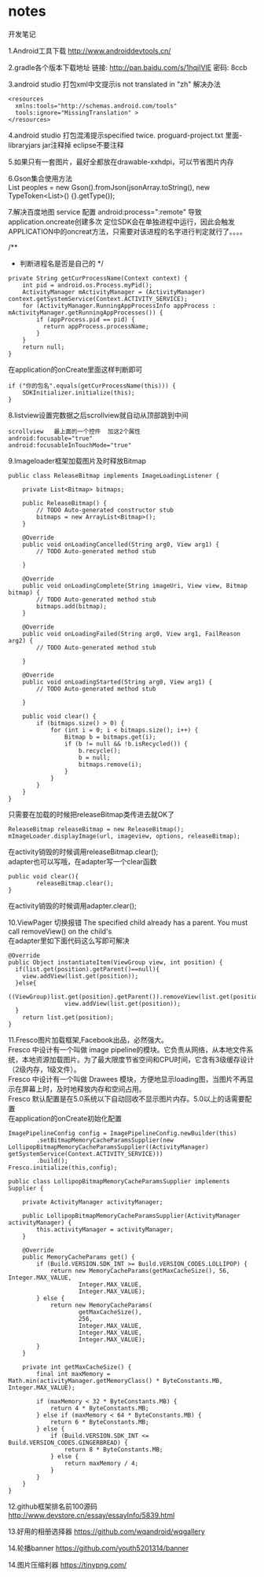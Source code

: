 # notes
开发笔记


1.Android工具下载
http://www.androiddevtools.cn/  

2.gradle各个版本下载地址
链接: http://pan.baidu.com/s/1hqjIVlE 密码: 8ccb

3.android studio 打包xml中文提示is not translated in "zh" 解决办法 
```
<resources
  xmlns:tools="http://schemas.android.com/tools"
  tools:ignore="MissingTranslation" >
</resources>
```


4.android studio 打包混淆提示specified twice.
proguard-project.txt  里面-libraryjars jar注释掉  eclipse不要注释


5.如果只有一套图片，最好全都放在drawable-xxhdpi，可以节省图片内存

6.Gson集合使用方法  
List<Person> peoples = new Gson().fromJson(jsonArray.toString(), new TypeToken<List<Person>>() {}.getType()); 


7.解决百度地图 service 配置 android:process=":remote" 导致application.oncreate创建多次
定位SDK会在单独进程中运行，因此会触发APPLICATION中的oncreat方法，只需要对该进程的名字进行判定就行了。。。。 
 
/**
* 判断进程名是否是自己的
*/
```     
private String getCurProcessName(Context context) {
    int pid = android.os.Process.myPid();
    ActivityManager mActivityManager = (ActivityManager) context.getSystemService(Context.ACTIVITY_SERVICE);
    for (ActivityManager.RunningAppProcessInfo appProcess : mActivityManager.getRunningAppProcesses()) {
        if (appProcess.pid == pid) {
          return appProcess.processName;
        }
    }
    return null;
}
```
在application的onCreate里面这样判断即可
```
if ("你的包名".equals(getCurProcessName(this))) {
    SDKInitializer.initialize(this);
}
```

8.listview设置完数据之后scrollview就自动从顶部跳到中间
```
scrollview   最上面的一个控件  加这2个属性 
android:focusable="true"
android:focusableInTouchMode="true" 
```
9.Imageloader框架加载图片及时释放Bitmap
```
public class ReleaseBitmap implements ImageLoadingListener {

	private List<Bitmap> bitmaps;

	public ReleaseBitmap() {
		// TODO Auto-generated constructor stub
		bitmaps = new ArrayList<Bitmap>();
	}

	@Override
	public void onLoadingCancelled(String arg0, View arg1) {
		// TODO Auto-generated method stub

	}

	@Override
	public void onLoadingComplete(String imageUri, View view, Bitmap bitmap) {
		// TODO Auto-generated method stub
		bitmaps.add(bitmap);
	}

	@Override
	public void onLoadingFailed(String arg0, View arg1, FailReason arg2) {
		// TODO Auto-generated method stub

	}

	@Override
	public void onLoadingStarted(String arg0, View arg1) {
		// TODO Auto-generated method stub

	}

	public void clear() {
		if (bitmaps.size() > 0) {
			for (int i = 0; i < bitmaps.size(); i++) {
				Bitmap b = bitmaps.get(i);
				if (b != null && !b.isRecycled()) {
					b.recycle();
					b = null;
					bitmaps.remove(i);
				}
			}
		}
	}
}
```
只需要在加载的时候把releaseBitmap类传进去就OK了
```
ReleaseBitmap releaseBitmap = new ReleaseBitmap();
mImageLoader.displayImage(url, imageview, options, releaseBitmap);
```
在activity销毁的时候调用releaseBitmap.clear();<br/>
adapter也可以写哦，在adapter写一个clear函数
```
public void clear(){
		releaseBitmap.clear();
}
```
在activity销毁的时候调用adapter.clear();<br/>

10.ViewPager 切换报错 The specified child already has a parent. You must call removeView() on the child's <br/>
在adapter里如下面代码这么写即可解决
```
@Override
public Object instantiateItem(ViewGroup view, int position) {
  if(list.get(position).getParent()==null){
    view.addView(list.get(position));
  }else{
    ((ViewGroup)list.get(position).getParent()).removeView(list.get(position));
                view.addView(list.get(position));
  }
    return list.get(position);
}
```

11.Fresco图片加载框架,Facebook出品，必然强大。<br/>
Fresco 中设计有一个叫做 image pipeline的模块。它负责从网络，从本地文件系统，本地资源加载图片。为了最大限度节省空间和CPU时间，它含有3级缓存设计（2级内存，1级文件）。<br/>
Fresco 中设计有一个叫做 Drawees 模块，方便地显示loading图，当图片不再显示在屏幕上时，及时地释放内存和空间占用。<br/>
Fresco 默认配置是在5.0系统以下自动回收不显示图片内存。5.0以上的话需要配置<br/>
在application的onCreate初始化配置<br/>
```
ImagePipelineConfig config = ImagePipelineConfig.newBuilder(this)
        .setBitmapMemoryCacheParamsSupplier(new LollipopBitmapMemoryCacheParamsSupplier((ActivityManager) getSystemService(Context.ACTIVITY_SERVICE)))
        .build();
Fresco.initialize(this,config);

public class LollipopBitmapMemoryCacheParamsSupplier implements Supplier {

    private ActivityManager activityManager;

    public LollipopBitmapMemoryCacheParamsSupplier(ActivityManager activityManager) {
        this.activityManager = activityManager;
    }

    @Override
    public MemoryCacheParams get() {
        if (Build.VERSION.SDK_INT >= Build.VERSION_CODES.LOLLIPOP) {
            return new MemoryCacheParams(getMaxCacheSize(), 56, Integer.MAX_VALUE,
                    Integer.MAX_VALUE,
                    Integer.MAX_VALUE);
        } else {
            return new MemoryCacheParams(
                    getMaxCacheSize(),
                    256,
                    Integer.MAX_VALUE,
                    Integer.MAX_VALUE,
                    Integer.MAX_VALUE);
        }
    }

    private int getMaxCacheSize() {
        final int maxMemory = Math.min(activityManager.getMemoryClass() * ByteConstants.MB, Integer.MAX_VALUE);

        if (maxMemory < 32 * ByteConstants.MB) {
            return 4 * ByteConstants.MB;
        } else if (maxMemory < 64 * ByteConstants.MB) {
            return 6 * ByteConstants.MB;
        } else {
            if (Build.VERSION.SDK_INT <= Build.VERSION_CODES.GINGERBREAD) {
                return 8 * ByteConstants.MB;
            } else {
                return maxMemory / 4;
            }
        }
    }
}

```

12.github框架排名前100源码 http://www.devstore.cn/essay/essayInfo/5839.html

13.好用的相册选择器  https://github.com/wqandroid/wqgallery

14.轮播banner https://github.com/youth5201314/banner

14.图片压缩利器 https://tinypng.com/
